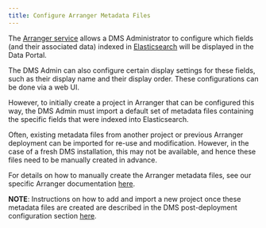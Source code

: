 ```yaml
---
title: Configure Arranger Metadata Files
---
```


The [Arranger service](../../../../../arranger) allows a DMS Administrator to configure which fields (and their associated data) indexed in [Elasticsearch](https://www.elastic.co/) will be displayed in the Data Portal.

The DMS Admin can also configure certain display settings for these fields, such as their display name and their display order.  These configurations can be done via a web UI.

However, to initially create a project in Arranger that can be configured this way, the DMS Admin must import a default set of metadata files containing the specific fields that were indexed into Elasticsearch.

Often, existing metadata files from another project or previous Arranger deployment can be imported for re-use and modification.  However, in the case of a fresh DMS installation, this may not be available, and hence these files need to be manually created in advance.

For details on how to manually create the Arranger metadata files, see our specific Arranger documentation [here](../../../../../arranger).

<Note title="Adding a Project">**NOTE**: Instructions on how to add and import a new project once these metadata files are created are described in the DMS post-deployment configuration section [here](../../../deploy-and-verify/arranger-ui). </Note>